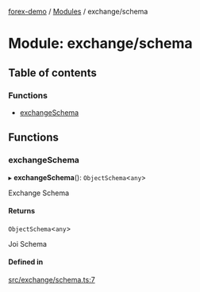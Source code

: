 [forex-demo](../README.md) / [Modules](../modules.md) / exchange/schema

# Module: exchange/schema

## Table of contents

### Functions

- [exchangeSchema](exchange_schema.md#exchangeschema)

## Functions

### exchangeSchema

▸ **exchangeSchema**(): `ObjectSchema`<`any`\>

Exchange Schema

#### Returns

`ObjectSchema`<`any`\>

Joi Schema

#### Defined in

[src/exchange/schema.ts:7](https://github.com/suphero/forex-demo/blob/1257222/src/exchange/schema.ts#L7)
